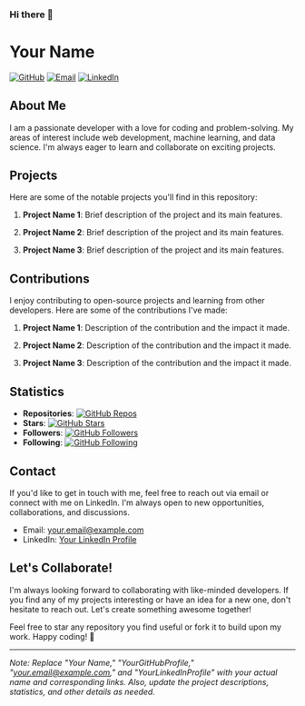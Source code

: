 ### Hi there 👋

<!--
**gauravraoj/gauravraoj** is a ✨ _special_ ✨ repository because its `README.md` (this file) appears on your GitHub profile.

Here are some ideas to get you started:

- 🔭 I’m currently working on ...
- 🌱 I’m currently learning ...
- 👯 I’m looking to collaborate on ...
- 🤔 I’m looking for help with ...
- 💬 Ask me about ...
- 📫 How to reach me: ...
- 😄 Pronouns: ...
- ⚡ Fun fact: ...
-->
# Your Name

[![GitHub](https://img.shields.io/badge/GitHub-YourGitHubProfile-blue?logo=github)](https://github.com/YourGitHubProfile)
[![Email](https://img.shields.io/badge/Email-your.email%40example.com-red?logo=gmail)](mailto:your.email@example.com)
[![LinkedIn](https://img.shields.io/badge/LinkedIn-YourLinkedInProfile-blue?logo=linkedin)](https://www.linkedin.com/in/yourprofile)

## About Me

I am a passionate developer with a love for coding and problem-solving. My areas of interest include web development, machine learning, and data science. I'm always eager to learn and collaborate on exciting projects.

## Projects

Here are some of the notable projects you'll find in this repository:

1. **Project Name 1**: Brief description of the project and its main features.

2. **Project Name 2**: Brief description of the project and its main features.

3. **Project Name 3**: Brief description of the project and its main features.

## Contributions

I enjoy contributing to open-source projects and learning from other developers. Here are some of the contributions I've made:

1. **Project Name 1**: Description of the contribution and the impact it made.

2. **Project Name 2**: Description of the contribution and the impact it made.

3. **Project Name 3**: Description of the contribution and the impact it made.

## Statistics

- **Repositories**: [![GitHub Repos](https://img.shields.io/badge/GitHub-XX%20Repositories-green)](https://github.com/YourGitHubProfile?tab=repositories)
- **Stars**: [![GitHub Stars](https://img.shields.io/badge/GitHub-XX%20Stars-yellow)](https://github.com/YourGitHubProfile/stars)
- **Followers**: [![GitHub Followers](https://img.shields.io/badge/GitHub-XX%20Followers-blue)](https://github.com/YourGitHubProfile?tab=followers)
- **Following**: [![GitHub Following](https://img.shields.io/badge/GitHub-XX%20Following-blue)](https://github.com/YourGitHubProfile?tab=following)

## Contact

If you'd like to get in touch with me, feel free to reach out via email or connect with me on LinkedIn. I'm always open to new opportunities, collaborations, and discussions.

- Email: your.email@example.com
- LinkedIn: [Your LinkedIn Profile](https://www.linkedin.com/in/yourprofile)

## Let's Collaborate!

I'm always looking forward to collaborating with like-minded developers. If you find any of my projects interesting or have an idea for a new one, don't hesitate to reach out. Let's create something awesome together!

Feel free to star any repository you find useful or fork it to build upon my work. Happy coding! 🚀

---
*Note: Replace "Your Name," "YourGitHubProfile," "your.email@example.com," and "YourLinkedInProfile" with your actual name and corresponding links. Also, update the project descriptions, statistics, and other details as needed.*

